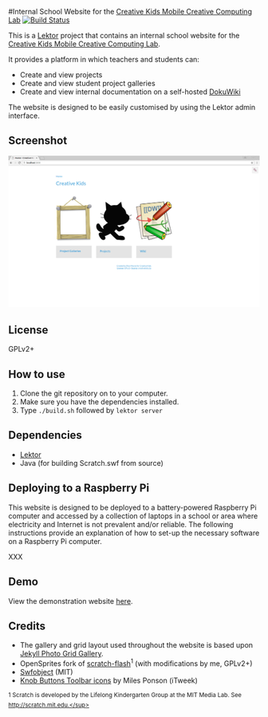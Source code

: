 #Internal School Website for the [Creative Kids Mobile Creative Computing Lab](http://www.creativekidssa.com.au/gh/mobilecclab.html)
[![Build Status](https://travis-ci.org/CreativeKids/school-website.svg?branch=master)](https://travis-ci.org/CreativeKids/school-website)

This is a [Lektor](https://www.getlektor.com/) project that contains an internal school website for the [Creative Kids Mobile Creative Computing Lab](http://www.creativekidssa.com.au/gh/mobilecclab.html).

It provides a platform in which teachers and students can:

* Create and view projects
* Create and view student project galleries
* Create and view internal documentation on a self-hosted [DokuWiki](https://www.dokuwiki.org)

The website is designed to be easily customised by using the Lektor admin interface.

## Screenshot
![screenshot](https://github.com/CreativeKids/school-website/raw/master/screenshot.png)

## License

GPLv2+

## How to use
1. Clone the git repository on to your computer.
2. Make sure you have the dependencies installed.
3. Type `./build.sh` followed by `lektor server`

## Dependencies

* [Lektor](https://www.getlektor.com/)
* Java (for building Scratch.swf from source)

## Deploying to a Raspberry Pi

This website is designed to be deployed to a battery-powered Raspberry Pi computer and accessed by a collection of laptops in a school or area where electricity and Internet is not prevalent and/or reliable. The following instructions provide an explanation of how to set-up the necessary software on a Raspberry Pi computer.

XXX

## Demo

View the demonstration website [here](https://creativekids.gitlab.io/school-website).

## Credits

* The gallery and grid layout used throughout the website is based upon [Jekyll Photo Grid Gallery](https://github.com/iamnii/GridGallery).
* OpenSprites fork of [scratch-flash](https://github.com/rhysmoyne/scratch-flash)<sup>1</sup> (with modifications by me, GPLv2+)
* [Swfobject](https://github.com/swfobject/swfobject) (MIT)
* [Knob Buttons Toolbar icons](http://itweek.deviantart.com/art/Knob-Buttons-Toolbar-icons-73463960) by Miles Ponson (iTweek)

<sup>1 Scratch is developed by the Lifelong Kindergarten Group at the MIT Media Lab. See http://scratch.mit.edu.</sup>
